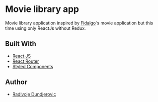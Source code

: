 # Movie library app

Movie library application inspired by [Fidalgo](https://github.com/fidalgodev/movie-library-react)'s movie application but this time using only ReactJs without Redux.

## Built With

-   [React JS](https://reactjs.org/)
-   [React Router](https://github.com/ReactTraining/react-router)
-   [Styled Components](https://www.styled-components.com)

## Author

-   [Radivoje Dundjerovic](https://github.com/dundja)
